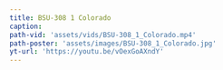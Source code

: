 ```yaml
---
title: BSU-308 1 Colorado
caption:
path-vid: 'assets/vids/BSU-308_1_Colorado.mp4'
path-poster: 'assets/images/BSU-308_1_Colorado.jpg'
yt-url: 'https://youtu.be/vOexGoAXndY'
---
```

